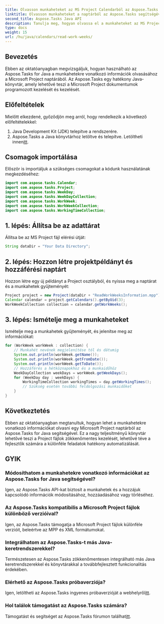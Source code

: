 ```yaml
---
title: Olvasson munkaheteket az MS Project Calendarból az Aspose.Tasks segítségével
linktitle: Olvasson munkaheteket a naptárból az Aspose.Tasks segítségével
second_title: Aspose.Tasks Java API
description: Tanulja meg, hogyan olvassa el a munkaheteket az MS Project naptárából az Aspose.Tasks for Java segítségével. Ebben az átfogó oktatóanyagban lépésről lépésre olvashat.
type: docs
weight: 15
url: /hu/java/calendars/read-work-weeks/
---
```

## Bevezetés
Ebben az oktatóanyagban megvizsgáljuk, hogyan használható az Aspose.Tasks for Java a munkahetekre vonatkozó információk olvasásához a Microsoft Project naptárából. Az Aspose.Tasks egy hatékony Java-könyvtár, amely lehetővé teszi a Microsoft Project dokumentumok programozott kezelését és kezelését.
## Előfeltételek
Mielőtt elkezdené, győződjön meg arról, hogy rendelkezik a következő előfeltételekkel:
1. Java Development Kit (JDK) telepítve a rendszerére.
2.  Aspose.Tasks a Java könyvtárhoz letöltve és telepítve. Letöltheti innen[itt](https://releases.aspose.com/tasks/java/).
## Csomagok importálása
Először is importáljuk a szükséges csomagokat a kódunk használatának megkezdéséhez:
```java
import com.aspose.tasks.Calendar;
import com.aspose.tasks.Project;
import com.aspose.tasks.WeekDay;
import com.aspose.tasks.WeekDayCollection;
import com.aspose.tasks.WorkWeek;
import com.aspose.tasks.WorkWeekCollection;
import com.aspose.tasks.WorkingTimeCollection;
```
## 1. lépés: Állítsa be az adattárat
Állítsa be az MS Project fájl elérési útját:
```java
String dataDir = "Your Data Directory";
```
## 2. lépés: Hozzon létre projektpéldányt és hozzáférési naptárt
Hozzon létre egy új példányt a Project osztályból, és nyissa meg a naptárat és a munkahetek gyűjteményét:
```java
Project project = new Project(dataDir + "ReadWorkWeeksInformation.mpp");
Calendar calendar = project.getCalendars().getByUid(3);
WorkWeekCollection collection = calendar.getWorkWeeks();
```
## 3. lépés: Ismételje meg a munkaheteket
Ismételje meg a munkahetek gyűjteményét, és jelenítse meg az információkat:
```java
for (WorkWeek workWeek : collection) {
    // Munkahét nevének megjelenítése tól és dátumig
    System.out.println(workWeek.getName());
    System.out.println(workWeek.getFromDate());
    System.out.println(workWeek.getToDate());
    // Hozzáférés a hétköznapokhoz és a munkaidőhöz
    WeekDayCollection weekDays = workWeek.getWeekDays();
    for (WeekDay day : weekDays) {
        WorkingTimeCollection workingTimes = day.getWorkingTimes();
        // Szükség esetén további feldolgozási munkaidőket
    }
}
```
## Következtetés
Ebben az oktatóanyagban megtanultuk, hogyan lehet a munkahetekre vonatkozó információkat olvasni egy Microsoft Project naptárból az Aspose.Tasks for Java segítségével. Ez a nagy teljesítményű könyvtár lehetővé teszi a Project fájlok zökkenőmentes kezelését, lehetővé téve a fejlesztők számára a különféle feladatok hatékony automatizálását.
## GYIK
### Módosíthatom a munkahetekre vonatkozó információkat az Aspose.Tasks for Java segítségével?
Igen, az Aspose.Tasks API-kat biztosít a munkahetek és a hozzájuk kapcsolódó információk módosításához, hozzáadásához vagy törléséhez.
### Az Aspose.Tasks kompatibilis a Microsoft Project fájlok különböző verzióival?
Igen, az Aspose.Tasks támogatja a Microsoft Project fájlok különféle verzióit, beleértve az MPP és XML formátumokat.
### Integrálhatom az Aspose.Tasks-t más Java-keretrendszerekkel?
Természetesen az Aspose.Tasks zökkenőmentesen integrálható más Java keretrendszerekkel és könyvtárakkal a továbbfejlesztett funkcionalitás érdekében.
### Elérhető az Aspose.Tasks próbaverziója?
 Igen, letöltheti az Aspose.Tasks ingyenes próbaverzióját a webhelyről[itt](https://releases.aspose.com/).
### Hol találok támogatást az Aspose.Tasks számára?
Támogatást és segítséget az Aspose.Tasks fórumon találhat[itt](https://forum.aspose.com/c/tasks/15).